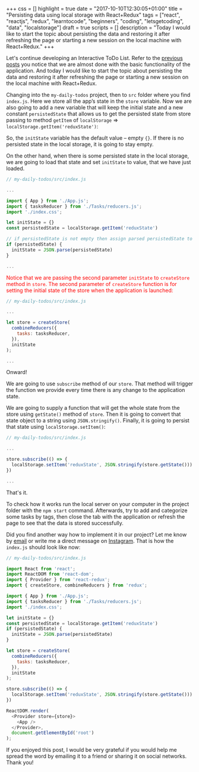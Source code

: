 +++
css = []
highlight = true
date = "2017-10-10T12:30:05+01:00"
title = "Persisting data using local storage with React+Redux"
tags = ["react", "reactjs", "redux", "learntocode", "beginners", "coding", "letsgetcoding", "data", "localstorage"]
draft = true
scripts = []
description = "Today I would like to start the topic about persisting the data and restoring it after refreshing the page or starting a new session on the local machine with React+Redux."
+++

Let's continue developing an Interactive ToDo List. Refer to the [previous posts](http://www.ilonacodes.com/blog/react-for-very-very-beginners/) you notice that we are almost done with the basic functionality of the application. And today I would like to start the topic about persisting the data and restoring it after refreshing the page or starting a new session on the local machine with React+Redux.

Changing into the `my-daily-todos` project, then to `src` folder where you find `index.js`. Here we store all the app’s state in the `store` variable. Now we are also going to add a new variable that will keep the initial state and a new constant `persistedState` that allows us to get the persisted state from store passing to method `getItem` of `localStorage` => `localStorage.getItem('reduxState')`:

So, the `initState` variable has the default value – empty `{}`. If there is no persisted state in the local storage, it is going to stay empty.

On the other hand, when there is some persisted state in the local storage, we are going to load that state and set `initState` to value, that we have just loaded.

```javascript
// my-daily-todos/src/index.js

...

import { App } from './App.js';
import { tasksReducer } from './Tasks/reducers.js';
import './index.css';

let initState = {}
const persistedState = localStorage.getItem('reduxState')

// if persistedState is not empty then assign parsed persistedState to initState
if (persistedState) {
  initState = JSON.parse(persistedState)
}

...

```

<span style="color:red">Notice that we are passing the second parameter `initState` to `createStore` method in `store`. The second parameter of `createStore` function is for setting the initial state of the store when the application is launched:</span>

``` javascript
// my-daily-todos/src/index.js

...

let store = createStore(
  combineReducers({
    tasks: tasksReducer,
  }),
  initState
);

...

```

Onward!

We are going to use `subscribe` method of our `store`. That method will trigger the function we provide every time there is any change to the application state.

We are going to supply a function that will get the whole state from the store using `getState()` method of `store`. Then it is going to convert that state object to a string using `JSON.stringify()`. Finally, it is going to persist that state using `localStorage.setItem()`:

```javascript
// my-daily-todos/src/index.js

...

store.subscribe(() => {
  localStorage.setItem('reduxState', JSON.stringify(store.getState()))
})

...

```

That's it.

To check how it works run the local server on your computer in the project folder with the `npm start` command. Afterwards, try to add and categorize some tasks by tags, then close the tab with the application or refresh the page to see that the data is stored successfully.

Did you find another way how to implement it in our project? Let me know by [email](mailto:demiluri@gmail.com) or write me a direct message on [Instagram](https://www.instagram.com/ilonacodes/). That is how the `index.js` should look like now:

```javascript
// my-daily-todos/src/index.js

import React from 'react';
import ReactDOM from 'react-dom';
import { Provider } from 'react-redux';
import { createStore, combineReducers } from 'redux';

import { App } from './App.js';
import { tasksReducer } from './Tasks/reducers.js';
import './index.css';

let initState = {}
const persistedState = localStorage.getItem('reduxState')
if (persistedState) {
  initState = JSON.parse(persistedState)
}

let store = createStore(
  combineReducers({
    tasks: tasksReducer,
  }),
  initState
);

store.subscribe(() => {
  localStorage.setItem('reduxState', JSON.stringify(store.getState()))
})

ReactDOM.render(
  <Provider store={store}>
    <App />
  </Provider>,
  document.getElementById('root')
);

```

If you enjoyed this post, I would be very grateful if you would help me spread the word by emailing it to a friend or sharing it on social networks. Thank you!
